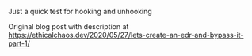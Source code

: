 Just a quick test for hooking and unhooking

Original blog post with description at https://ethicalchaos.dev/2020/05/27/lets-create-an-edr-and-bypass-it-part-1/
